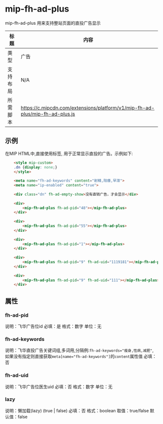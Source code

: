 # mip-fh-ad-plus 

mip-fh-ad-plus 用来支持整站页面的直投广告显示

标题|内容
----|----
类型|广告
支持布局|N/A
所需脚本|https://c.mipcdn.com/extensions/platform/v1/mip-fh-ad-plus/mip-fh-ad-plus.js

## 示例

在MIP HTML中,直接使用标签, 用于正常显示直投的广告。示例如下:

```html
    <style mip-custom>
    .dn {display: none;}
    </style>
    
    <meta name="fh-ad-keywords" content="射精,阳痿,早泄">
    <meta name="ip-enabled" content="true">
    
    <div class="dn" fh-ad-empty-show>没有直销广告，才会显示</div>
    
    <div>
        <mip-fh-ad-plus fh-ad-pid="48"></mip-fh-ad-plus>
    </div>
    
    <div>
        <mip-fh-ad-plus fh-ad-pid="55"></mip-fh-ad-plus>
    </div>
    
    <div>
        <mip-fh-ad-plus fh-ad-pid="1"></mip-fh-ad-plus>
    </div>
    
    <div>
        <mip-fh-ad-plus fh-ad-pid="9" fh-ad-uid="1119181"></mip-fh-ad-plus>
    </div>
    
    <div>
        <mip-fh-ad-plus fh-ad-pid="9" fh-ad-uid="111"></mip-fh-ad-plus>
    </div>
```


## 属性

### fh-ad-pid

说明：飞华广告位id
必填：是
格式：数字
单位：无

### fh-ad-keywords

说明：飞华直投广告关键词组,多词用,分隔例:`fh-ad-keywords="瘦身,性病,减肥"`, 如果没有指定则直接获取`meta[name="fh-ad-keywords"]`的`content`属性值
必填：否

### fh-ad-uid

说明：飞华广告位医生uid
必填：否
格式：数字
单位：无

### lazy

说明：懒加载(lazy) (true | false)
必填：否
格式：boolean
取值：true/false
默认值：false

